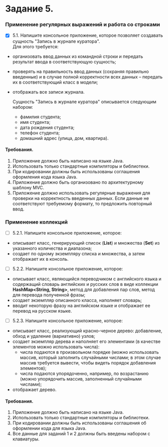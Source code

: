 # Задание 5.

### Применение регулярных выражений и работа со строками
- [x] 5.1. Напишите консольное приложение, которое позволяет создавать
сущность "Запись в журнале куратора".<br/>
Для этого требуется:
- организовать ввод данных из командной строки и передать результат ввода
в соответствующую сущность;
- проверять на правильность ввод данных (сохраняя правильно введенные) и
в случае полной корректности всех данных – передать их в
соответствующий класс в модели;
- отображать все записи журнала.<br/>
  
  Сущность "Запись в журнале куратора" описывается следующим
  набором:
  - фамилия студента;
  - имя студента;
  - дата рождения студента;
  - телефон студента;
  - домашний адрес (улица, дом, квартира).
  
#### Требования.
1. Приложение должно быть написано на языке Java.
2. Использовать только стандартные компиляторы и библиотеки.
3. При кодировании должны быть использованы соглашения оформления
кода языка Java.
4. Приложение должно быть организовано по архитектурному шаблону
MVC.
5. Приложение должно использовать регулярные выражения для
проверки на корректность введенных данных. Если данные не
соответствуют требуемому формату, то предложить повторный ввод.

### Применение коллекций
- [ ] 5.2.1. Напишите консольное приложение, которое:
- описывает класс, генерирующий список (**List**) и множества (**Set**) из
указанного количества и диапазона;
- создает по одному экземпляру списка и множества, а затем отображает их в
консоль.

- [ ] 5.2.2. Напишите консольное приложение, которое:
- описывает класс, являющийся переводчиком с английского языка и
содержащий словарь английских и русских слов в виде коллекции
**HashMap<String, String>**, метод для добавления пар слов, метод для
перевода полученной фразы;
- создает экземпляр описанного класса, наполняет словарь;
- вводит некоторую фразу на английском языке и отображает ее перевод на
русском языке.

- [ ] 5.2.3. Напишите консольное приложение, которое:
- описывает класс, реализующий красно-черное дерево: добавление, обход и
удаление (вариативно) узлов;
- создает экземпляр дерева и наполняет его элементами (в качестве элементов
можно использовать числа):
  - числа подаются в произвольном порядке (можно использовать массив,
который заполнить случайными числами; в этом случае массив
требуется вывести, чтобы видеть порядок добавления элементов);
  - числа подаются упорядоченно, например, по возрастанию (можно
упорядочить массив, заполненный случайными числами);
- отображает дерево.

#### Требования.
1. Приложение должно быть написано на языке Java.
2. Использовать только стандартные компиляторы и библиотеки.
3. При кодировании должны быть использованы соглашения об
оформлении кода для языка Java.
4. Все данные для заданий 1 и 2 должны быть введены набором с
клавиатуры.

